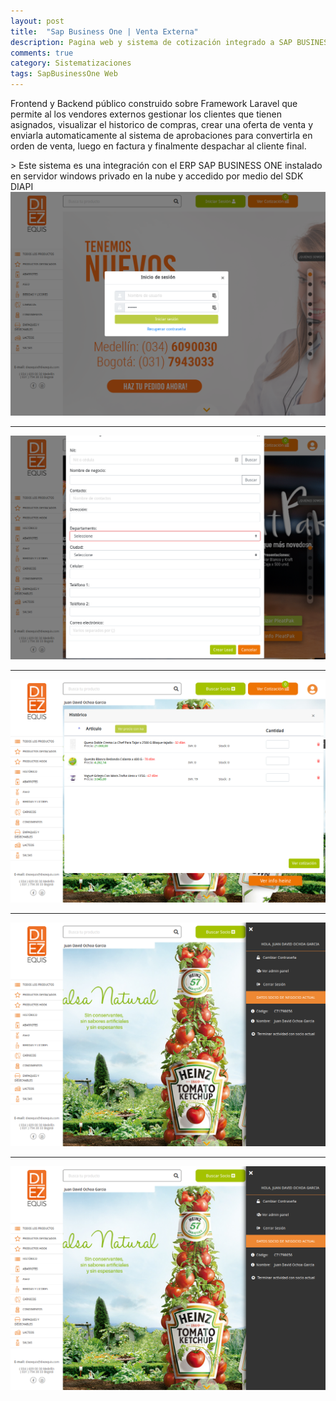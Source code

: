 ```yaml
---
layout: post
title:  "Sap Business One | Venta Externa"
description: Pagina web y sistema de cotización integrado a SAP BUSINESS ONE
comments: true
category: Sistematizaciones
tags: SapBusinessOne Web
---
```

<p>Frontend y Backend público construido sobre Framework Laravel que permite al los vendores externos gestionar los clientes que tienen asignados, visualizar el historico de compras, crear una oferta de venta y enviarla automaticamente al sistema de aprobaciones para convertirla en orden de venta, luego en factura y finalmente despachar al cliente final.</p>
> Este sistema es una integración con el ERP SAP BUSINESS ONE instalado en servidor windows privado en la nube y accedido por medio del SDK DIAPI

<img src="/public/imgs/proyectos/SapbusinessOne-5.png" />
<hr>
<img src="/public/imgs/proyectos/SapbusinessOne-6.png" /> 
<hr>
<img src="/public/imgs/proyectos/SapbusinessOne-7.png" /> 
<hr>
<img src="/public/imgs/proyectos/SapbusinessOne-8.png" /> 
<hr>
<img src="/public/imgs/proyectos/SapbusinessOne-9.png" /> 
